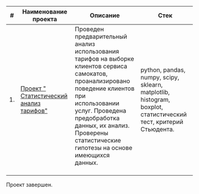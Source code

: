 | #    | Наименование проекта                | Описание                                                     | Стек                                                         |
| ---- | ------------------------------------------------------------ | ------------------------------------------------------------ | ------------------------------------------------------------ |
| 1.   | [Проект " Статистический анализ тарифов"](https://github.com/AnnaKotenok/StatisticalanalysisOperatortariffs) | Проведен предварительный анализ использования тарифов на выборке клиентов сервиса самокатов, <br/>проанализировано поведение клиентов при  <br/> использовании услуг. Проведена  <br/> предобработка данных, их анализ. Проверены <br/> статистические гипотезы на основе имеющихся<br/> данных. <br/> <br/> | python, pandas, numpy, scipy, sklearn, <br/> matplotlib, histogram, boxplot, статистический тест, критерий Стьюдента.     |










Проект завершен. 
